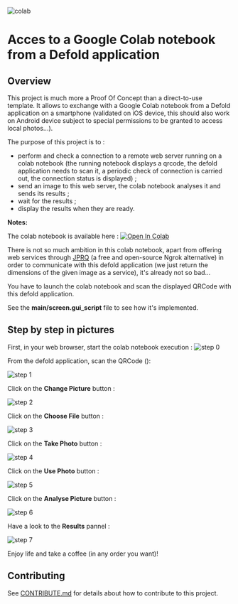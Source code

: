 ![colab](./docs/colab_logo.png)

# Acces to a Google Colab notebook from a Defold application


## Overview
This project is much more a Proof Of Concept than a direct-to-use template.
It allows to exchange with a Google Colab notebook from a Defold application on a smartphone (validated on iOS device, this should also work on Android device subject to special permissions to be granted to access local photos...).  

The purpose of this project is to :

* perform and check a connection to a remote web server running on a colab notebook (the running notebook displays a qrcode, the defold application needs to scan it, a periodic check of connection is carried out, the connection status is displayed) ;
* send an image to this web server, the colab notebook analyses it and sends its results ;
* wait for the results ; 
* display the results when they are ready.   

**Notes:**

The colab notebook is available here :
<a href="https://colab.research.google.com/github/Brun0oO/Colab/blob/main/fastapi_colab_jprq.ipynb" target="_parent"><img src="https://camo.githubusercontent.com/52feade06f2fecbf006889a904d221e6a730c194/68747470733a2f2f636f6c61622e72657365617263682e676f6f676c652e636f6d2f6173736574732f636f6c61622d62616467652e737667" alt="Open In Colab" data-canonical-src="https://colab.research.google.com/assets/colab-badge.svg"></a>
    
There is not so much ambition in this colab notebook, apart from offering web services through [JPRQ](https://pythonrepo.com/repo/azimjohn-jprq-python-networking-programming) (a free and open-source Ngrok alternative) in order to communicate with this defold application (we just return the dimensions of the given image as a service), it's already not so bad...

You have to launch the colab notebook and scan the displayed QRCode with this defold application.

See the **main/screen.gui_script** file to see how it's implemented.

## Step by step in pictures

First, in your web browser, start the colab notebook execution :
![step 0](./docs/defold-colab_step0.PNG)

From the defold application, scan the QRCode ():

![step 1](./docs/defold-colab_step1.PNG)

Click on the **Change Picture** button :

![step 2](./docs/defold-colab_step2.PNG)

Click on the **Choose File** button :

![step 3](./docs/defold-colab_step3.PNG)

Click on the **Take Photo** button :

![step 4](./docs/defold-colab_step4.PNG)

Click on the **Use Photo** button :

![step 5](./docs/defold-colab_step5.PNG)

Click on the **Analyse Picture** button :

![step 6](./docs/defold-colab_step6.PNG)

Have a look to the **Results** pannel :

![step 7](./docs/defold-colab_step7.PNG)


Enjoy life and take a coffee (in any order you want)!

## Contributing
See [CONTRIBUTE.md](./CONTRIBUTE.md) for details about how to contribute to this project.

